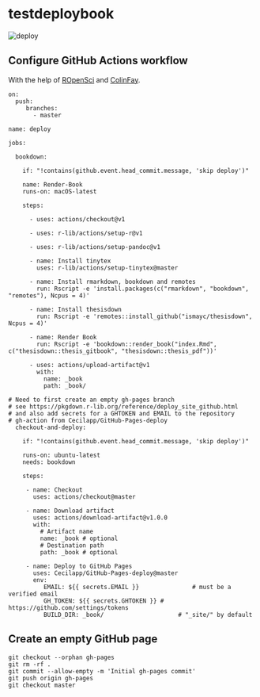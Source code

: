 
<!-- README.md is generated from README.Rmd. Please edit that file -->

# testdeploybook

<!-- badges: start -->

![deploy](https://github.com/abichat/testdeploybook/workflows/deploy/badge.svg)
<!-- badges: end -->

## Configure GitHub Actions workflow

With the help of
[ROpenSci](https://ropenscilabs.github.io/actions_sandbox/websites-using-pkgdown-bookdown-and-blogdown.html#action-to-deploy-a-bookdown-site)
and
[ColinFay](https://github.com/ThinkR-open/engineering-shiny-book/blob/master/.github/workflows/deploy_bookdown.yml).

    on:
      push:
         branches:
           - master
    
    name: deploy
    
    jobs:
    
      bookdown:
    
        if: "!contains(github.event.head_commit.message, 'skip deploy')"
    
        name: Render-Book
        runs-on: macOS-latest
    
        steps:
    
          - uses: actions/checkout@v1
    
          - uses: r-lib/actions/setup-r@v1
    
          - uses: r-lib/actions/setup-pandoc@v1
    
          - name: Install tinytex
            uses: r-lib/actions/setup-tinytex@master
    
          - name: Install rmarkdown, bookdown and remotes
            run: Rscript -e 'install.packages(c("rmarkdown", "bookdown", "remotes"), Ncpus = 4)'
    
          - name: Install thesisdown
            run: Rscript -e 'remotes::install_github("ismayc/thesisdown", Ncpus = 4)'
    
          - name: Render Book
            run: Rscript -e 'bookdown::render_book("index.Rmd", c("thesisdown::thesis_gitbook", "thesisdown::thesis_pdf"))'
    
          - uses: actions/upload-artifact@v1
            with:
              name: _book
              path: _book/
    
    # Need to first create an empty gh-pages branch
    # see https://pkgdown.r-lib.org/reference/deploy_site_github.html
    # and also add secrets for a GHTOKEN and EMAIL to the repository
    # gh-action from Cecilapp/GitHub-Pages-deploy
      checkout-and-deploy:
    
        if: "!contains(github.event.head_commit.message, 'skip deploy')"
    
        runs-on: ubuntu-latest
        needs: bookdown
    
        steps:
    
         - name: Checkout
           uses: actions/checkout@master
    
         - name: Download artifact
           uses: actions/download-artifact@v1.0.0
           with:
             # Artifact name
             name: _book # optional
             # Destination path
             path: _book # optional
    
         - name: Deploy to GitHub Pages
           uses: Cecilapp/GitHub-Pages-deploy@master
           env:
              EMAIL: ${{ secrets.EMAIL }}               # must be a verified email
              GH_TOKEN: ${{ secrets.GHTOKEN }} # https://github.com/settings/tokens
              BUILD_DIR: _book/                     # "_site/" by default

## Create an empty GitHub page

    git checkout --orphan gh-pages
    git rm -rf .
    git commit --allow-empty -m 'Initial gh-pages commit'
    git push origin gh-pages
    git checkout master
